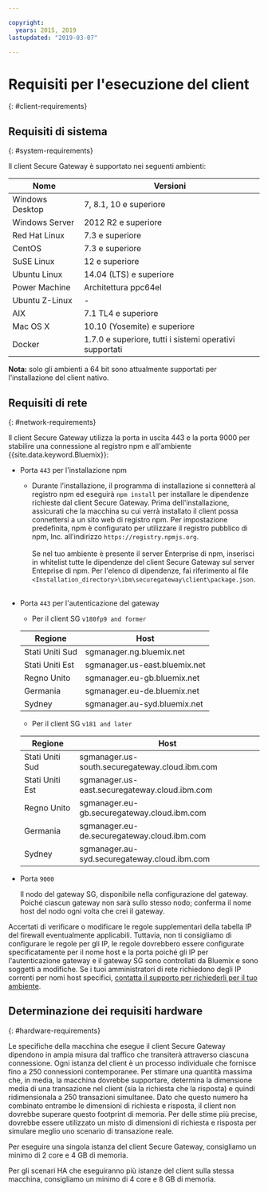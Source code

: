 ```yaml
---

copyright:
  years: 2015, 2019
lastupdated: "2019-03-07"

---
```


# Requisiti per l'esecuzione del client
{: #client-requirements}

## Requisiti di sistema
{: #system-requirements}

Il client Secure Gateway è supportato nei seguenti ambienti:

| Nome | Versioni          |
| ------------- | ----------- |
| Windows Desktop | 7, 8.1, 10 e superiore |
| Windows Server | 2012 R2 e superiore |
| Red Hat Linux | 7.3 e superiore |
| CentOS | 7.3 e superiore |
| SuSE Linux | 12 e superiore |
| Ubuntu Linux | 14.04 (LTS) e superiore |
| Power Machine | Architettura ppc64el |
| Ubuntu Z-Linux | - |
| AIX | 7.1 TL4 e superiore |
| Mac OS X | 10.10 (Yosemite) e superiore |
| Docker | 1.7.0 e superiore, tutti i sistemi operativi supportati |

<b>Nota:</b> solo gli ambienti a 64 bit sono attualmente supportati per l'installazione del client nativo.

## Requisiti di rete
{: #network-requirements}

Il client Secure Gateway utilizza la porta in uscita 443 e la porta 9000 per stabilire una connessione al registro npm e all'ambiente {{site.data.keyword.Bluemix}}:
- Porta `443` per l'installazione npm
  - Durante l'installazione, il programma di installazione si connetterà al registro npm ed eseguirà `npm install` per installare le dipendenze richieste dal client Secure Gateway. Prima dell'installazione, assicurati che la macchina su cui verrà installato il client possa connettersi a un sito web di registro npm. Per impostazione predefinita, npm è configurato per utilizzare il registro pubblico di npm, Inc. all'indirizzo `https://registry.npmjs.org`. <br><br>
Se nel tuo ambiente è presente il server Enterprise di npm, inserisci in whitelist tutte le dipendenze del client Secure Gateway sul server Enteprise di npm. Per l'elenco di dipendenze, fai riferimento al file `<Installation_directory>\ibm\securegateway\client\package.json`.<br><br>

- Porta `443` per l'autenticazione del gateway
  - Per il client SG `v180fp9 and former`


  | Regione  | Host  |
  | --  | --  |
  | Stati Uniti Sud  | sgmanager.ng.bluemix.net  |
  | Stati Uniti Est  | sgmanager.us-east.bluemix.net  |
  | Regno Unito  | sgmanager.eu-gb.bluemix.net  |
  | Germania  | sgmanager.eu-de.bluemix.net  |
  | Sydney  | sgmanager.au-syd.bluemix.net  |

  - Per il client SG `v181 and later`
  
  
  | Regione  | Host  |
  | --  | --  |
  | Stati Uniti Sud  | sgmanager.us-south.securegateway.cloud.ibm.com  |
  | Stati Uniti Est  | sgmanager.us-east.securegateway.cloud.ibm.com  |
  | Regno Unito  | sgmanager.eu-gb.securegateway.cloud.ibm.com  |
  | Germania  | sgmanager.eu-de.securegateway.cloud.ibm.com  |
  | Sydney  | sgmanager.au-syd.securegateway.cloud.ibm.com  |

- Porta `9000`

  Il nodo del gateway SG, disponibile nella configurazione del gateway. Poiché ciascun gateway non sarà sullo stesso nodo; conferma il nome host del nodo ogni volta che crei il gateway.


Accertati di verificare o modificare le regole supplementari della tabella IP del firewall eventualmente applicabili. Tuttavia, non ti consigliamo di configurare le regole per gli IP, le regole dovrebbero essere configurate specificatamente per il nome host e la porta poiché gli IP per l'autenticazione gateway e il gateway SG sono controllati da Bluemix e sono soggetti a modifiche. Se i tuoi amministratori di rete richiedono degli IP correnti per nomi host specifici, [contatta il supporto per richiederli per il tuo ambiente](/docs/services/SecureGateway/securegateway_troubleshooting.html#getting-help-and-support).


## Determinazione dei requisiti hardware
{: #hardware-requirements}

Le specifiche della macchina che esegue il client Secure Gateway dipendono in ampia misura dal traffico che transiterà attraverso ciascuna connessione.  Ogni istanza del client è un processo individuale che fornisce fino a 250 connessioni contemporanee.  Per stimare una quantità massima che, in media, la macchina dovrebbe supportare, determina la dimensione media di una transazione nel client (sia la richiesta che la risposta) e quindi ridimensionala a 250 transazioni simultanee. Dato che questo numero ha combinato entrambe le dimensioni di richiesta e risposta, il client non dovrebbe superare questo footprint di memoria.  Per delle stime più precise, dovrebbe essere utilizzato un misto di dimensioni di richiesta e risposta per simulare meglio uno scenario di transazione reale.

Per eseguire una singola istanza del client Secure Gateway, consigliamo un minimo di 2 core e 4 GB di memoria.

Per gli scenari HA che eseguiranno più istanze del client sulla stessa macchina, consigliamo un minimo di 4 core e 8 GB di memoria.
